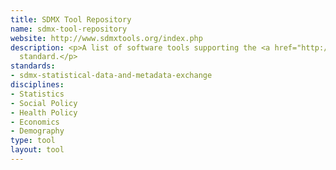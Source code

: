 ```yaml
---
title: SDMX Tool Repository
name: sdmx-tool-repository
website: http://www.sdmxtools.org/index.php
description: <p>A list of software tools supporting the <a href="http://www.dcc.ac.uk/resources/metadata-standards/sdmx-statistical-data-and-metadata-exchange">SDMX</a>
  standard.</p>
standards:
- sdmx-statistical-data-and-metadata-exchange
disciplines:
- Statistics
- Social Policy
- Health Policy
- Economics
- Demography
type: tool
layout: tool
---
```



